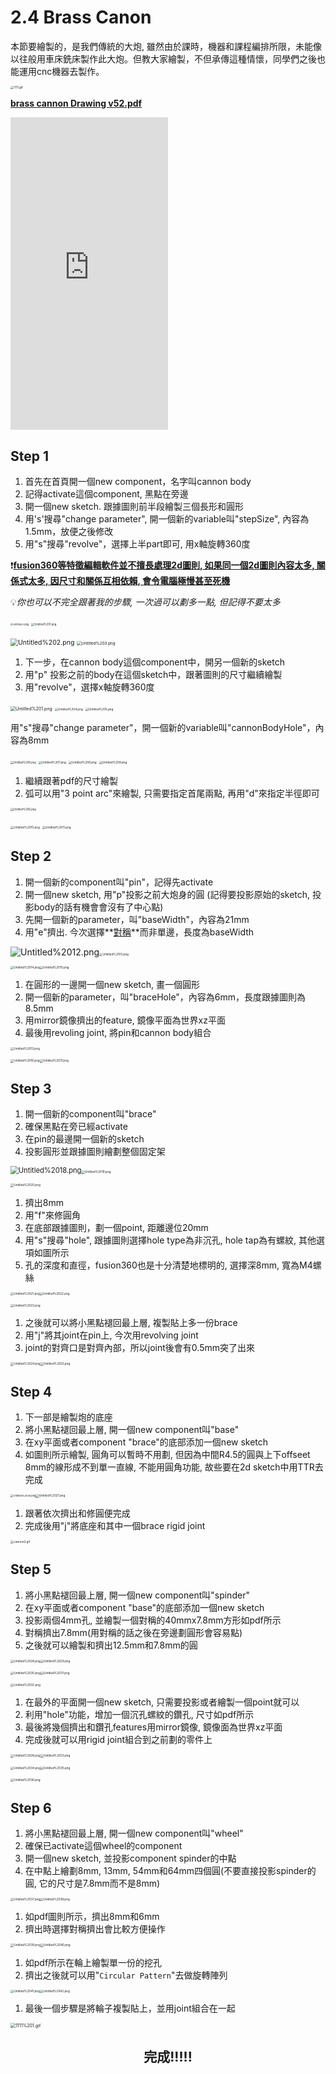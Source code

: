 # 2.4 Brass Canon

本節要繪製的，是我們傳統的大炮, 雖然由於課時，機器和課程編排所限，未能像以往般用車床銑床製作此大炮。但教大家繪製，不但承傳這種情懷，同學們之後也能運用cnc機器去製作。

<img src="1111.gif" alt="1111.gif" style="zoom:33%;"/>

**[brass cannon Drawing v52.pdf](brass_cannon_Drawing_v52.pdf)**

<iframe width=50% height="500" src="https://www.youtube.com/embed/Udv2dhx0yJI" title="YouTube video player" frameborder="0" allow="accelerometer; autoplay; clipboard-write; encrypted-media; gyroscope; picture-in-picture" allowfullscreen></iframe>

## Step 1

1. 首先在首頁開一個new component，名字叫cannon body
2. 記得activate這個component, 黑點在旁邊
3. 開一個new sketch. 跟據圖則前半段繪製三個長形和圓形
4. 用's'搜尋"change  parameter", 開一個新的variable叫"stepSize", 內容為1.5mm，放便之後修改
5. 用"s"搜尋"revolve"，選擇上半part即可, 用x軸旋轉360度

❗**<u>fusion360等特徵編輯軟件並不擅長處理2d圖則, 如果同一個2d圖則內容太多, 關係式太多, 因尺寸和關係互相依賴, 會令電腦極慢甚至死機</u>**

💡*你也可以不完全跟著我的步驟, 一次過可以劃多一點, 但記得不要太多*

<img src="Untitled 0.png" alt="Untitled 0.png" style="zoom:27%;" /> <img src="Untitled%201.png" alt="Untitled%201.png" style="zoom:30%;" /> 

<img src="Untitled%202.png" alt="Untitled%202.png" style="zoom:75%;" /> <img src="Untitled%203.png" alt="Untitled%203.png" style="zoom:45%;" />

1. 下一步，在cannon body這個component中，開另一個新的sketch
2. 用"p" 投影之前的body在這個sketch中，跟著圖則的尺寸繼續繪製
3. 用"revolve"，選擇x軸旋轉360度

<img src="Untitled%201.png" alt="Untitled%201.png" style="zoom:50%;" />
<img src="Untitled%204.png" alt="Untitled%204.png" style="zoom:33%;" /> <img src="Untitled%205.png" alt="Untitled%205.png" style="zoom:33%;" />

用"s"搜尋"change parameter"，開一個新的variable叫"cannonBodyHole"，內容為8mm

<img src="Untitled%206.png" alt="Untitled%206.png" style="zoom:30%;" /> <img src="Untitled%207.png" alt="Untitled%207.png" style="zoom:33%;" />
<img src="Untitled%208.png" alt="Untitled%208.png" style="zoom:33%;" /> <img src="Untitled%209.png" alt="Untitled%209.png" style="zoom:33%;" />

1. 繼續跟著pdf的尺寸繪製
2. 弧可以用"3 point arc"來繪製, 只需要指定首尾兩點, 再用"d"來指定半徑即可

<img src="Untitled%206.png" alt="Untitled%206.png" style="zoom:30%;" /> 

<img src="Untitled%2010.png" alt="Untitled%2010.png" style="zoom:33%;" /> <img src="Untitled%2011.png" alt="Untitled%2011.png" style="zoom:33%;" />

## Step 2

1. 開一個新的component叫"pin"，記得先activate
2. 開一個new sketch, 用"p"投影之前大炮身的圓
(記得要投影原始的sketch, 投影body的話有機會會沒有了中心點)
3. 先開一個新的parameter，叫"baseWidth"，內容為21mm
4. 用"e"擠出. 今次選擇**<u>對稱</u>**而非單邊，長度為baseWidth

<img src="Untitled%2012.png" alt="Untitled%2012.png" style="zoom:100%;" /><img src="Untitled%2013.png" alt="Untitled%2013.png" style="zoom:33%;" />



<img src="Untitled%2014.png" alt="Untitled%2014.png" style="zoom:33%;" /><img src="Untitled%2015.png" alt="Untitled%2015.png" style="zoom:33%;" />



1. 在圓形的一邊開一個new sketch, 畫一個圓形
2. 開一個新的parameter，叫"braceHole"，內容為6mm，長度跟據圖則為8.5mm
3. 用mirror鏡像擠出的feature, 鏡像平面為世界xz平面
4. 最後用revoling joint, 將pin和cannon body組合

<img src="Untitled%2013.png" alt="Untitled%2013.png" style="zoom:33%;" />

<img src="Untitled%2016.png" alt="Untitled%2016.png" style="zoom:33%;" /><img src="Untitled%2017.png" alt="Untitled%2017.png" style="zoom:33%;" />

## Step 3

1. 開一個新的component叫"brace"
2. 確保黑點在旁已經activate
3. 在pin的最邊開一個新的sketch
4. 投影圓形並跟據圖則繪劃整個固定架

<img src="Untitled%2018.png" alt="Untitled%2018.png" style="zoom:80%;" /><img src="Untitled%2019.png" alt="Untitled%2019.png" style="zoom:33%;" />

<img src="Untitled%2020.png" alt="Untitled%2020.png" style="zoom:33%;" />

1. 擠出8mm
2. 用"f"來修圓角
3. 在底部跟據圖則，劃一個point, 距離邊位20mm
4. 用"s"搜尋"hole", 跟據圖則選擇hole type為非沉孔, hole tap為有螺紋, 其他選項如圖所示
5. 孔的深度和直徑，fusion360也是十分清楚地標明的, 選擇深8mm, 寬為M4螺絲

<img src="Untitled%2021.png" alt="Untitled%2021.png" style="zoom:33%;" /><img src="Untitled%2022.png" alt="Untitled%2022.png" style="zoom:33%;" />

<img src="Untitled%2023.png" alt="Untitled%2023.png" style="zoom:33%;" />

1. 之後就可以將小黑點褪回最上層, 複製貼上多一份brace
2. 用"j"將其joint在pin上, 今次用revolving joint
3. joint的對齊口是對齊內部，所以joint後會有0.5mm突了出來

<img src="Untitled%2024.png" alt="Untitled%2024.png" style="zoom:33%;" /><img src="Untitled%2025.png" alt="Untitled%2025.png" style="zoom:33%;" />

## Step 4

1. 下一部是繪製炮的底座
2. 將小黑點褪回最上層, 開一個new component叫"base"
3. 在xy平面或者component "brace"的底部添加一個new sketch
4. 如圖則所示繪製, 圓角可以暫時不用劃, 但因為中間R4.5的圓與上下offseet 8mm的線形成不到單一直線, 不能用圓角功能, 故些要在2d sketch中用TTR去完成

<img src="Untitled%2026.png" alt="Untitled%2026.png" style="zoom:28%;" /><img src="Untitled%2027.png" alt="Untitled%2027.png" style="zoom:33%;" />

1. 跟著依次擠出和修圓便完成
2. 完成後用"j"將底座和其中一個brace rigid joint

<img src="cannon2.gif" alt="cannon2.gif" style="zoom:33%;" />

## Step 5

1. 將小黑點褪回最上層, 開一個new component叫"spinder"
2. 在xy平面或者component "base"的底部添加一個new sketch
3. 投影兩個4mm孔, 並繪製一個對稱的40mmx7.8mm方形如pdf所示
4. 對稱擠出7.8mm(用對稱的話之後在旁邊劃圓形會容易點)
5. 之後就可以繪製和擠出12.5mm和7.8mm的圓

<img src="Untitled%2028.png" alt="Untitled%2028.png" style="zoom:33%;" /><img src="Untitled%2029.png" alt="Untitled%2029.png" style="zoom:33%;" />

<img src="Untitled%2030.png" alt="Untitled%2030.png" style="zoom:33%;" /><img src="Untitled%2031.png" alt="Untitled%2031.png" style="zoom:33%;" />

<img src="Untitled%2032.png" alt="Untitled%2032.png" style="zoom:33%;" />

1. 在最外的平面開一個new sketch, 只需要投影或者繪製一個point就可以
2. 利用"hole"功能，增加一個沉孔螺紋的鑽孔, 尺寸如pdf所示
3. 最後將幾個擠出和鑽孔features用mirror鏡像, 鏡像面為世界xz平面
4. 完成後就可以用rigid joint組合到之前劃的零件上

<img src="Untitled%2028.png" alt="Untitled%2028.png" style="zoom:33%;" /><img src="Untitled%2033.png" alt="Untitled%2033.png" style="zoom:33%;" />

<img src="Untitled%2034.png" alt="Untitled%2034.png" style="zoom:33%;" /><img src="Untitled%2035.png" alt="Untitled%2035.png" style="zoom:33%;" />

<img src="Untitled%2036.png" alt="Untitled%2036.png" style="zoom:33%;" />

## Step 6

1. 將小黑點褪回最上層, 開一個new component叫"wheel"
2. 確保已activate這個wheel的component
3. 開一個new sketch, 並投影component spinder的中點
4. 在中點上繪劃8mm, 13mm, 54mm和64mm四個圓(不要直接投影spinder的圓, 它的尺寸是7.8mm而不是8mm)

<img src="Untitled%2037.png" alt="Untitled%2037.png" style="zoom:33%;" /><img src="Untitled%2038.png" alt="Untitled%2038.png" style="zoom:33%;" />



1. 如pdf圖則所示，擠出8mm和6mm
2. 擠出時選擇對稱擠出會比較方便操作

<img src="Untitled%2039.png" alt="Untitled%2039.png" style="zoom:33%;" /><img src="Untitled%2040.png" alt="Untitled%2040.png" style="zoom:33%;" />



1. 如pdf所示在輪上繪製單一份的挖孔
2. 擠出之後就可以用"`Circular Pattern`"去做旋轉陣列

<img src="Untitled%2041.png" alt="Untitled%2041.png" style="zoom:33%;" /><img src="Untitled%2042.png" alt="Untitled%2042.png" style="zoom:33%;" />

1. 最後一個步驟是將輪子複製貼上，並用joint組合在一起

<img src="1111%201.gif" alt="1111%201.gif" style="zoom:50%;" />

<div style="text-align: center;"><h2>完成!!!!!</h2></div>

